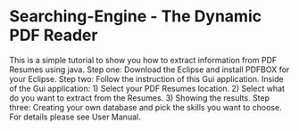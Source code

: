 # Searching-Engine - The Dynamic PDF Reader 
This is a simple tutorial to show you how to extract information from PDF Resumes using java.
Step one: Download the Eclipse and install PDFBOX for your Eclipse.
Step two: Follow the instruction of this Gui application.
		Inside of the Gui application: 1) Select your PDF Resumes location.
																	 2) Select what do you want to extract from the Resumes.
																	 3) Showing the results.
Step three: Creating your own database and pick the skills you want to choose.
For details please see User Manual.
